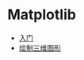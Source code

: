 # Matplotlib

- [入门](http://codingpy.com/article/a-quick-intro-to-matplotlib/)
- [绘制三维图形](http://blog.csdn.net/eddy_zheng/article/details/48713449)
